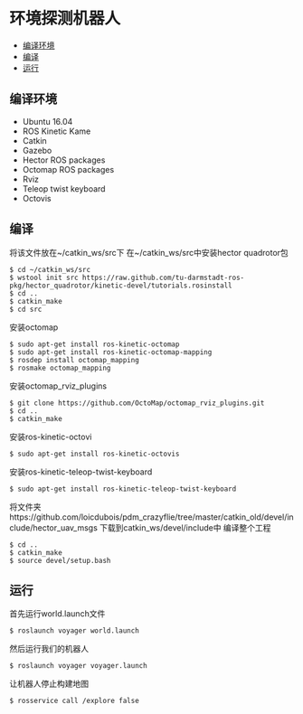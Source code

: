 # 环境探测机器人
* [编译环境](#dependencies)
* [编译](#building)
* [运行](#running)
## <a name="dependencies"></a> 编译环境
* Ubuntu 16.04
* ROS Kinetic Kame 
* Catkin
* Gazebo 
* Hector ROS packages 
* Octomap ROS packages 
* Rviz 
* Teleop twist keyboard 
* Octovis 

## <a name="building"></a> 编译  
将该文件放在~/catkin_ws/src下
在~/catkin_ws/src中安装hector quadrotor包
```
$ cd ~/catkin_ws/src
$ wstool init src https://raw.github.com/tu-darmstadt-ros-pkg/hector_quadrotor/kinetic-devel/tutorials.rosinstall
$ cd ..
$ catkin_make
$ cd src
```
安装octomap
```
$ sudo apt-get install ros-kinetic-octomap
$ sudo apt-get install ros-kinetic-octomap-mapping 
$ rosdep install octomap_mapping 
$ rosmake octomap_mapping
```
安装octomap_rviz_plugins
```
$ git clone https://github.com/OctoMap/octomap_rviz_plugins.git
$ cd ..
$ catkin_make
```
安装ros-kinetic-octovi
```
$ sudo apt-get install ros-kinetic-octovis
```

安装ros-kinetic-teleop-twist-keyboard
```
$ sudo apt-get install ros-kinetic-teleop-twist-keyboard
```
将文件夹https://github.com/loicdubois/pdm_crazyflie/tree/master/catkin_old/devel/include/hector_uav_msgs 下载到catkin_ws/devel/include中
编译整个工程
```
$ cd ..
$ catkin_make
$ source devel/setup.bash
```

## <a name="running"></a> 运行 
首先运行world.launch文件
```
$ roslaunch voyager world.launch
```
然后运行我们的机器人
```
$ roslaunch voyager voyager.launch
```
让机器人停止构建地图
```
$ rosservice call /explore false
```

